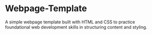 # Webpage-Template
A simple webpage template built with HTML and CSS to practice foundational web development skills in structuring content and styling.
